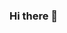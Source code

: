 ### Hi there 👋

<!--
**SunjidaAkter/SunjidaAkter** is a ✨ _special_ ✨ repository because its `README.md` (this file) appears on your GitHub profile.

Here are some ideas to get you started:

- 🔭 I’m currently working on an Ecommerce Project
- 🌱 I’m currently learning Data Structure & Algorithm
- 👯 I’m looking to collaborate with other Developers
- 🤔 I’m looking for help with ...
- 💬 Ask me about Web Development
- 📫 How to reach me: ...
- 😄 Pronouns: ...
- ⚡ Fun fact: ...
-->
